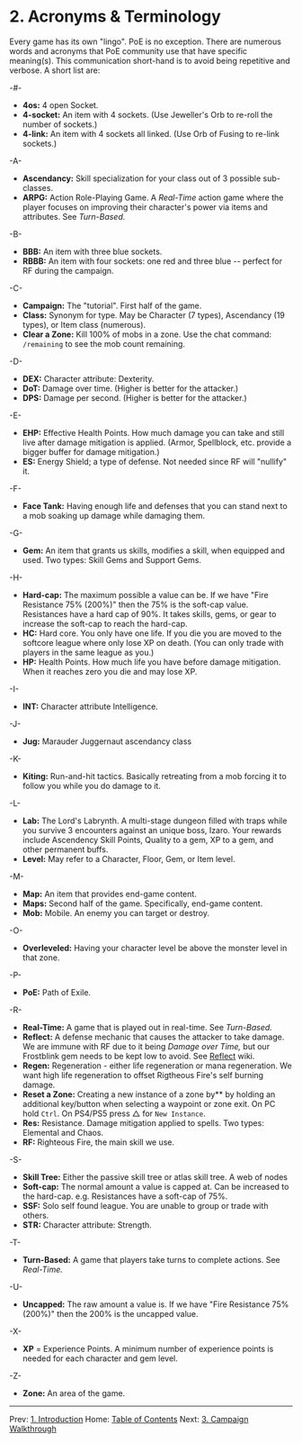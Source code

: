 # 2. Acronyms & Terminology

Every game has its own "lingo".  PoE is no exception.  There are numerous words and acronyms that PoE community use that have specific meaning(s).  This communication short-hand is to avoid being repetitive and verbose.  A short list are:

-#-
* **4os:** 4 open Socket.
* **4-socket:** An item with 4 sockets. (Use Jeweller's Orb to re-roll the number of sockets.)
* **4-link:** An item with 4 sockets all linked. (Use Orb of Fusing to re-link sockets.)

-A-
* **Ascendancy:** Skill specialization for your class out of 3 possible sub-classes.
* **ARPG:** Action Role-Playing Game. A _Real-Time_ action game where the player focuses on improving their character's power via items and attributes.  See _Turn-Based._

-B-
* **BBB:** An item with three blue sockets.
* **RBBB:** An item with four sockets: one red and three blue -- perfect for RF during the campaign.

-C-
* **Campaign:** The "tutorial". First half of the game.
* **Class:** Synonym for type. May be Character (7 types), Ascendancy (19 types), or Item class (numerous).
* **Clear a Zone:** Kill 100% of mobs in a zone. Use the chat command: `/remaining` to see the mob count remaining.

-D-
* **DEX:** Character attribute: Dexterity.
* **DoT:** Damage over time. (Higher is better for the attacker.)
* **DPS:** Damage per second. (Higher is better for the attacker.)

-E-
* **EHP:** Effective Health Points. How much damage you can take and still live after damage mitigation is applied. (Armor, Spellblock, etc. provide a bigger buffer for damage mitigation.)
* **ES:** Energy Shield; a type of defense.  Not needed since RF will "nullify" it.

-F-
* **Face Tank:** Having enough life and defenses that you can stand next to a mob soaking up damage while damaging them.

-G-
* **Gem:** An item that grants us skills, modifies a skill, when equipped and used. Two types: Skill Gems and Support Gems.

-H-
* **Hard-cap:** The maximum possible a value can be. If we have "Fire Resistance 75% (200%)" then the 75% is the soft-cap value. Resistances have a hard cap of 90%. It takes skills, gems, or gear to increase the soft-cap to reach the hard-cap.
* **HC:** Hard core. You only have one life. If you die you are moved to the softcore league where only lose XP on death. (You can only trade with players in the same league as you.)
* **HP:** Health Points.  How much life you have before damage mitigation. When it reaches zero you die and may lose XP.

-I-
* **INT:** Character attribute Intelligence.

-J-
* **Jug:** Marauder Juggernaut ascendancy class

-K-
* **Kiting:** Run-and-hit tactics.  Basically retreating from a mob forcing it to follow you while you do damage to it.

-L-
* **Lab:** The Lord's Labrynth. A multi-stage dungeon filled with traps while you survive 3 encounters against an unique boss, Izaro. Your rewards include Ascendency Skill Points, Quality to a gem, XP to a gem, and other permanent buffs.
* **Level:** May refer to a Character, Floor, Gem, or Item level.

-M-
* **Map:** An item that provides end-game content.
* **Maps:** Second half of the game. Specifically, end-game content.
* **Mob:** Mobile.  An enemy you can target or destroy.

-O-
* **Overleveled:** Having your character level be above the monster level in that zone.

-P-
* **PoE:** Path of Exile.

-R-
* **Real-Time:** A game that is played out in real-time.  See _Turn-Based._
* **Reflect:** A defense mechanic that causes the attacker to take damage. We are immune with RF due to it being _Damage over Time,_ but our Frostblink gem needs to be kept low to avoid. See [Reflect](https://www.poewiki.net/wiki/Reflect) wiki.
* **Regen:** Regeneration - either life regeneration or mana regeneration.  We want high life regeneration to offset Rigtheous Fire's self burning damage.
* **Reset a Zone:** Creating a new instance of a zone by** by holding an additional key/button when selecting a waypoint or zone exit.  On PC hold `Ctrl`. On PS4/PS5 press △ for `New Instance`.
* **Res:** Resistance. Damage mitigation applied to spells. Two types: Elemental and Chaos.
* **RF:** Righteous Fire, the main skill we use.

-S-
* **Skill Tree:** Either the passive skill tree or atlas skill tree. A web of nodes
* **Soft-cap:** The normal amount a value is capped at.  Can be increased to the hard-cap. e.g. Resistances have a soft-cap of 75%.
* **SSF:** Solo self found league.  You are unable to group or trade with others.
* **STR:** Character attribute: Strength.

-T-
* **Turn-Based:** A game that players take turns to complete actions. See _Real-Time._

-U-
* **Uncapped:** The raw amount a value is. If we have "Fire Resistance 75% (200%)" then the 200% is the uncapped value.

-X-
* **XP** = Experience Points. A minimum number of experience points is needed for each character and gem level.

-Z-
* **Zone:** An area of the game.

---

Prev: [1. Introduction](introduction.md)
Home: [Table of Contents](readme.md)
Next: [3. Campaign Walkthrough](campaign.md)
